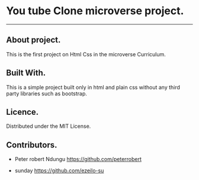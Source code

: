 # You tube Clone microverse project.

---

## About project.

This is the first project on Html Css in the microverse Curriculum.

## Built With.

This is a simple project built only in html and plain css without any third party libraries such as bootstrap.

## Licence.

Distributed under the MIT License.

## Contributors.
 
- Peter robert Ndungu <https://github.com/peterrobert>

- sunday         <https://github.com/ezeilo-su>